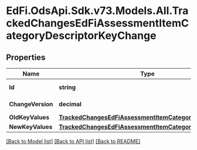# EdFi.OdsApi.Sdk.v73.Models.All.TrackedChangesEdFiAssessmentItemCategoryDescriptorKeyChange

## Properties

Name | Type | Description | Notes
------------ | ------------- | ------------- | -------------
**Id** | **string** | Resource identifier | [optional] 
**ChangeVersion** | **decimal** | Change version | [optional] 
**OldKeyValues** | [**TrackedChangesEdFiAssessmentItemCategoryDescriptorKey**](TrackedChangesEdFiAssessmentItemCategoryDescriptorKey.md) |  | [optional] 
**NewKeyValues** | [**TrackedChangesEdFiAssessmentItemCategoryDescriptorKey**](TrackedChangesEdFiAssessmentItemCategoryDescriptorKey.md) |  | [optional] 

[[Back to Model list]](../../README.md#documentation-for-models) [[Back to API list]](../../README.md#documentation-for-api-endpoints) [[Back to README]](../../README.md)

